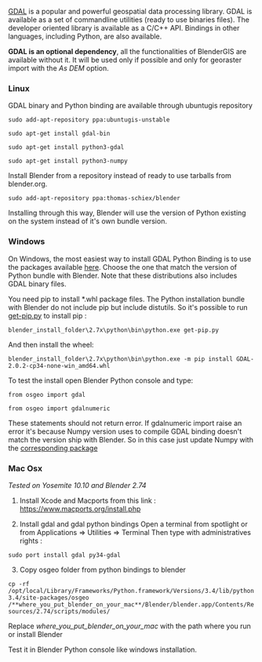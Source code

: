 [GDAL](http://gdal.org/) is a popular and powerful geospatial data processing library. GDAL is available as a set of commandline utilities (ready to use binaries files). The developer oriented library is available as a C/C++ API. Bindings in other languages, including Python, are also available.

**GDAL is an optional dependency**, all the functionalities of BlenderGIS are available without it. It will be used only if possible and only for georaster import with the *As DEM* option.

### Linux

GDAL binary and Python binding are available through ubuntugis repository

`sudo add-apt-repository ppa:ubuntugis-unstable`

`sudo apt-get install gdal-bin`

`sudo apt-get install python3-gdal`

`sudo apt-get install python3-numpy`

Install Blender from a repository instead of ready to use tarballs from blender.org.

`sudo add-apt-repository ppa:thomas-schiex/blender`

Installing through this way, Blender will use the version of Python existing on the system instead of it's own bundle version.


### Windows

On Windows, the most easiest way to install GDAL Python Binding is to use the packages available [here](http://www.lfd.uci.edu/~gohlke/pythonlibs/#gdal). Choose the one that match the version of Python bundle with Blender. Note that these distributions also includes GDAL binary files.

You need pip to install *.whl package files. The Python installation bundle with Blender do not include pip but include distutils. So it's possible to run [get-pip.py](https://bootstrap.pypa.io/get-pip.py) to install pip :

`blender_install_folder\2.7x\python\bin\python.exe get-pip.py`

And then install the wheel:

`blender_install_folder\2.7x\python\bin\python.exe -m pip install GDAL-2.0.2-cp34-none-win_amd64.whl`

To test the install open Blender Python console and type:

`from osgeo import gdal`

`from osgeo import gdalnumeric`

These statements should not return error. If gdalnumeric import raise an error it's because Numpy version uses to compile GDAL binding doesn't match the version ship with Blender. So in this case just update Numpy with the [corresponding package](http://www.lfd.uci.edu/~gohlke/pythonlibs/#numpy)


### Mac Osx

*Tested on Yosemite 10.10 and Blender 2.74*

1) Install Xcode and Macports from this link :
 https://www.macports.org/install.php

2) Install gdal and gdal python bindings
Open a terminal from spotlight or from Applications => Utilities => Terminal
Then type with administratives rights :

`sudo port install gdal py34-gdal`

3) Copy osgeo folder from python bindings to blender

`cp -rf /opt/local/Library/Frameworks/Python.framework/Versions/3.4/lib/python3.4/site-packages/osgeo /**where_you_put_blender_on_your_mac**/Blender/blender.app/Contents/Resources/2.74/scripts/modules/`

Replace *where_you_put_blender_on_your_mac* with the path where you run or install Blender

Test it in Blender Python console like windows installation.
